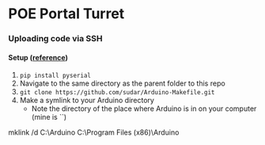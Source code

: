# POE Portal Turret

### Uploading code via SSH
#### Setup ([reference](https://github.com/sudar/Arduino-Makefile))
1. `pip install pyserial`
2. Navigate to the same directory as the parent folder to this repo
3. `git clone https://github.com/sudar/Arduino-Makefile.git`
4. Make a symlink to your Arduino directory
    + Note the directory of the place where Arduino is in on your computer (mine is ``)


mklink /d C:\Arduino C:\Program Files (x86)\Arduino
